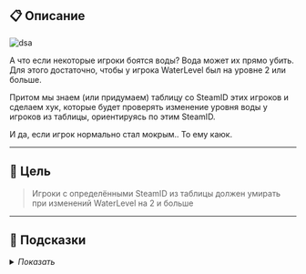 ## 📋 Описание

![dsa](https://i.imgur.com/5BC1Y4Z.png)

А что если некоторые игроки боятся воды? Вода может их прямо убить. Для этого достаточно, чтобы у игрока WaterLevel был на уровне 2 или больше. 

Притом мы знаем (или придумаем) таблицу со SteamID этих игроков и сделаем хук, которые будет проверять изменение уровня воды у игроков из таблицы, ориентируясь по этим SteamID.

И да, если игрок нормально стал мокрым.. То ему каюк. 

---

## 🎯 Цель

>Игроки с определёнными SteamID из таблицы должен умирать при изменений WaterLevel на 2 и больше

---

## 📂 Подсказки

<details>
<summary> <i>Показать</i> </summary>

* hook.Add("OnEntityWaterLevelChanged", function(eObj, oldLevelWater, newLevelWater) end)
* if not tbl_steamids[eObj:SteamID()] then return end
* if (newLevelWater >= 2) and eObj:Alive() then eObj:Kill() end

</details>